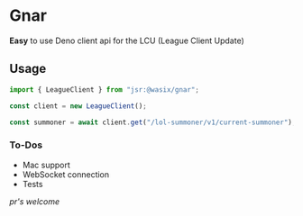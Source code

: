 # Gnar

**Easy** to use Deno client api for the LCU (League Client Update)

## Usage

```typescript
import { LeagueClient } from "jsr:@wasix/gnar";

const client = new LeagueClient();

const summoner = await client.get("/lol-summoner/v1/current-summoner");
```

### To-Dos

- Mac support
- WebSocket connection
- Tests

_pr's welcome_
